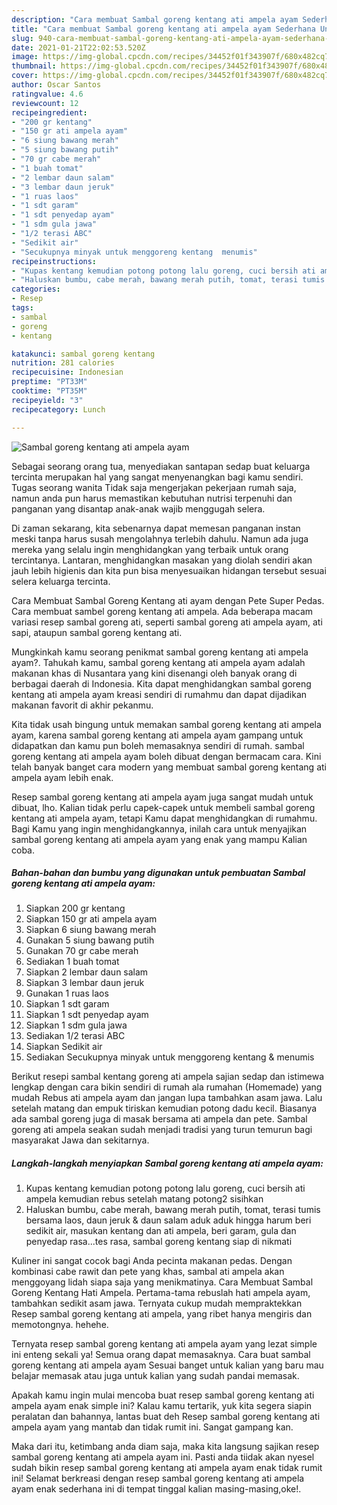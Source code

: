 ```yaml
---
description: "Cara membuat Sambal goreng kentang ati ampela ayam Sederhana Untuk Jualan"
title: "Cara membuat Sambal goreng kentang ati ampela ayam Sederhana Untuk Jualan"
slug: 940-cara-membuat-sambal-goreng-kentang-ati-ampela-ayam-sederhana-untuk-jualan
date: 2021-01-21T22:02:53.520Z
image: https://img-global.cpcdn.com/recipes/34452f01f343907f/680x482cq70/sambal-goreng-kentang-ati-ampela-ayam-foto-resep-utama.jpg
thumbnail: https://img-global.cpcdn.com/recipes/34452f01f343907f/680x482cq70/sambal-goreng-kentang-ati-ampela-ayam-foto-resep-utama.jpg
cover: https://img-global.cpcdn.com/recipes/34452f01f343907f/680x482cq70/sambal-goreng-kentang-ati-ampela-ayam-foto-resep-utama.jpg
author: Oscar Santos
ratingvalue: 4.6
reviewcount: 12
recipeingredient:
- "200 gr kentang"
- "150 gr ati ampela ayam"
- "6 siung bawang merah"
- "5 siung bawang putih"
- "70 gr cabe merah"
- "1 buah tomat"
- "2 lembar daun salam"
- "3 lembar daun jeruk"
- "1 ruas laos"
- "1 sdt garam"
- "1 sdt penyedap ayam"
- "1 sdm gula jawa"
- "1/2 terasi ABC"
- "Sedikit air"
- "Secukupnya minyak untuk menggoreng kentang  menumis"
recipeinstructions:
- "Kupas kentang kemudian potong potong lalu goreng, cuci bersih ati ampela kemudian rebus setelah matang potong2 sisihkan"
- "Haluskan bumbu, cabe merah, bawang merah putih, tomat, terasi tumis bersama laos, daun jeruk &amp; daun salam aduk aduk hingga harum beri sedikit air, masukan kentang dan ati ampela, beri garam, gula dan penyedap rasa...tes rasa, sambal goreng kentang siap di nikmati"
categories:
- Resep
tags:
- sambal
- goreng
- kentang

katakunci: sambal goreng kentang 
nutrition: 281 calories
recipecuisine: Indonesian
preptime: "PT33M"
cooktime: "PT35M"
recipeyield: "3"
recipecategory: Lunch

---
```



![Sambal goreng kentang ati ampela ayam](https://img-global.cpcdn.com/recipes/34452f01f343907f/680x482cq70/sambal-goreng-kentang-ati-ampela-ayam-foto-resep-utama.jpg)

Sebagai seorang orang tua, menyediakan santapan sedap buat keluarga tercinta merupakan hal yang sangat menyenangkan bagi kamu sendiri. Tugas seorang  wanita Tidak saja mengerjakan pekerjaan rumah saja, namun anda pun harus memastikan kebutuhan nutrisi terpenuhi dan panganan yang disantap anak-anak wajib menggugah selera.

Di zaman  sekarang, kita sebenarnya dapat memesan panganan instan meski tanpa harus susah mengolahnya terlebih dahulu. Namun ada juga mereka yang selalu ingin menghidangkan yang terbaik untuk orang tercintanya. Lantaran, menghidangkan masakan yang diolah sendiri akan jauh lebih higienis dan kita pun bisa menyesuaikan hidangan tersebut sesuai selera keluarga tercinta. 

Cara Membuat Sambal Goreng Kentang ati ayam dengan Pete Super Pedas. Cara membuat sambel goreng kentang ati ampela. Ada beberapa macam variasi resep sambal goreng ati, seperti sambal goreng ati ampela ayam, ati sapi, ataupun sambal goreng kentang ati.

Mungkinkah kamu seorang penikmat sambal goreng kentang ati ampela ayam?. Tahukah kamu, sambal goreng kentang ati ampela ayam adalah makanan khas di Nusantara yang kini disenangi oleh banyak orang di berbagai daerah di Indonesia. Kita dapat menghidangkan sambal goreng kentang ati ampela ayam kreasi sendiri di rumahmu dan dapat dijadikan makanan favorit di akhir pekanmu.

Kita tidak usah bingung untuk memakan sambal goreng kentang ati ampela ayam, karena sambal goreng kentang ati ampela ayam gampang untuk didapatkan dan kamu pun boleh memasaknya sendiri di rumah. sambal goreng kentang ati ampela ayam boleh dibuat dengan bermacam cara. Kini telah banyak banget cara modern yang membuat sambal goreng kentang ati ampela ayam lebih enak.

Resep sambal goreng kentang ati ampela ayam juga sangat mudah untuk dibuat, lho. Kalian tidak perlu capek-capek untuk membeli sambal goreng kentang ati ampela ayam, tetapi Kamu dapat menghidangkan di rumahmu. Bagi Kamu yang ingin menghidangkannya, inilah cara untuk menyajikan sambal goreng kentang ati ampela ayam yang enak yang mampu Kalian coba.

<!--inarticleads1-->

##### Bahan-bahan dan bumbu yang digunakan untuk pembuatan Sambal goreng kentang ati ampela ayam:

1. Siapkan 200 gr kentang
1. Siapkan 150 gr ati ampela ayam
1. Siapkan 6 siung bawang merah
1. Gunakan 5 siung bawang putih
1. Gunakan 70 gr cabe merah
1. Sediakan 1 buah tomat
1. Siapkan 2 lembar daun salam
1. Siapkan 3 lembar daun jeruk
1. Gunakan 1 ruas laos
1. Siapkan 1 sdt garam
1. Siapkan 1 sdt penyedap ayam
1. Siapkan 1 sdm gula jawa
1. Sediakan 1/2 terasi ABC
1. Siapkan Sedikit air
1. Sediakan Secukupnya minyak untuk menggoreng kentang &amp; menumis


Berikut resepi sambal kentang goreng ati ampela sajian sedap dan istimewa lengkap dengan cara bikin sendiri di rumah ala rumahan (Homemade) yang mudah Rebus ati ampela ayam dan jangan lupa tambahkan asam jawa. Lalu setelah matang dan empuk tiriskan kemudian potong dadu kecil. Biasanya ada sambal goreng juga di masak bersama ati ampela dan pete. Sambal goreng ati ampela seakan sudah menjadi tradisi yang turun temurun bagi masyarakat Jawa dan sekitarnya. 

<!--inarticleads2-->

##### Langkah-langkah menyiapkan Sambal goreng kentang ati ampela ayam:

1. Kupas kentang kemudian potong potong lalu goreng, cuci bersih ati ampela kemudian rebus setelah matang potong2 sisihkan
1. Haluskan bumbu, cabe merah, bawang merah putih, tomat, terasi tumis bersama laos, daun jeruk &amp; daun salam aduk aduk hingga harum beri sedikit air, masukan kentang dan ati ampela, beri garam, gula dan penyedap rasa...tes rasa, sambal goreng kentang siap di nikmati


Kuliner ini sangat cocok bagi Anda pecinta makanan pedas. Dengan kombinasi cabe rawit dan pete yang khas, sambal ati ampela akan menggoyang lidah siapa saja yang menikmatinya. Cara Membuat Sambal Goreng Kentang Hati Ampela. Pertama-tama rebuslah hati ampela ayam, tambahkan sedikit asam jawa. Ternyata cukup mudah mempraktekkan Resep sambal goreng kentang ati ampela, yang ribet hanya mengiris dan memotongnya. hehehe. 

Ternyata resep sambal goreng kentang ati ampela ayam yang lezat simple ini enteng sekali ya! Semua orang dapat memasaknya. Cara buat sambal goreng kentang ati ampela ayam Sesuai banget untuk kalian yang baru mau belajar memasak atau juga untuk kalian yang sudah pandai memasak.

Apakah kamu ingin mulai mencoba buat resep sambal goreng kentang ati ampela ayam enak simple ini? Kalau kamu tertarik, yuk kita segera siapin peralatan dan bahannya, lantas buat deh Resep sambal goreng kentang ati ampela ayam yang mantab dan tidak rumit ini. Sangat gampang kan. 

Maka dari itu, ketimbang anda diam saja, maka kita langsung sajikan resep sambal goreng kentang ati ampela ayam ini. Pasti anda tiidak akan nyesel sudah bikin resep sambal goreng kentang ati ampela ayam enak tidak rumit ini! Selamat berkreasi dengan resep sambal goreng kentang ati ampela ayam enak sederhana ini di tempat tinggal kalian masing-masing,oke!.

